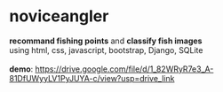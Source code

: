 # noviceangler
<b>recommand fishing points</b> and <b>classify fish images</b>
<br> using html, css, javascript, bootstrap, Django, SQLite
<br><br><b>demo</b>: https://drive.google.com/file/d/1_82WRyR7e3_A-81DfUWyyLV1PyJUYA-c/view?usp=drive_link
